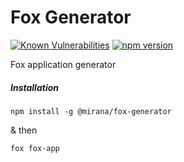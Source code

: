 # Fox Generator

[![Known Vulnerabilities](https://snyk.io/test/github/miranaco/fox-generator/badge.svg)](https://snyk.io/test/github/miranaco/fox-generator)
[![npm version](https://badge.fury.io/js/%40mirana%2Ffox-generator.svg)](https://www.npmjs.com/package/@mirana/fox-generator)

Fox application generator

##### Installation
`npm install -g @mirana/fox-generator`

& then

`fox fox-app`
